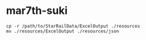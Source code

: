 # mar7th-suki

```shell
cp -r /path/to/StarRailData/ExcelOutput ./resources
mv ./resources/ExcelOutput ./resources/json
```
